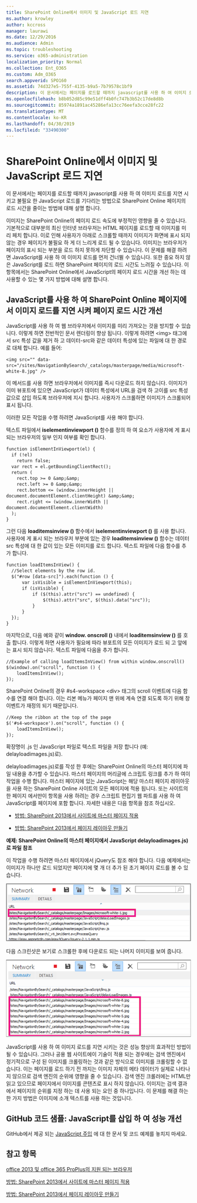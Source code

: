 ```yaml
---
title: SharePoint Online에서 이미지 및 JavaScript 로드 지연
ms.author: krowley
author: kccross
manager: laurawi
ms.date: 12/29/2016
ms.audience: Admin
ms.topic: troubleshooting
ms.service: o365-administration
localization_priority: Normal
ms.collection: Ent_O365
ms.custom: Adm_O365
search.appverid: SPO160
ms.assetid: 74d327e5-755f-4135-b9a5-7b79578c1bf9
description: 이 문서에서는 페이지를 로드할 때까지 javascript를 사용 하 여 이미지 로드를 지연 시키고 불필요 한 JavaScript 로드를 기다리는 방법으로 SharePoint Online 페이지의 로드 시간을 줄이는 방법에 대해 설명 합니다.
ms.openlocfilehash: b8b052d85c99e51dff4b0fc747b3b52c17de8d8b
ms.sourcegitcommit: 85974a1891ac45286efa13cc76eefa3cce28fc22
ms.translationtype: MT
ms.contentlocale: ko-KR
ms.lasthandoff: 04/30/2019
ms.locfileid: "33490300"
---
```

# <a name="delay-loading-images-and-javascript-in-sharepoint-online"></a>SharePoint Online에서 이미지 및 JavaScript 로드 지연

이 문서에서는 페이지를 로드할 때까지 javascript를 사용 하 여 이미지 로드를 지연 시키고 불필요 한 JavaScript 로드를 기다리는 방법으로 SharePoint Online 페이지의 로드 시간을 줄이는 방법에 대해 설명 합니다. 
  
이미지는 SharePoint Online의 페이지 로드 속도에 부정적인 영향을 줄 수 있습니다. 기본적으로 대부분의 최신 인터넷 브라우저는 HTML 페이지를 로드할 때 이미지를 미리 페치 합니다. 이로 인해 사용자가 아래로 스크롤할 때까지 이미지가 화면에 표시 되지 않는 경우 페이지가 불필요 하 게 더 느리게 로드 될 수 있습니다. 이미지는 브라우저가 페이지의 표시 되는 부분을 로드 하지 못하게 차단할 수 있습니다. 이 문제를 해결 하려면 JavaScript를 사용 하 여 이미지 로드를 먼저 건너뛸 수 있습니다. 또한 중요 하지 않은 JavaScript를 로드 하면 SharePoint 페이지의 로드 시간도 느려질 수 있습니다. 이 항목에서는 SharePoint Online에서 JavaScript의 페이지 로드 시간을 개선 하는 데 사용할 수 있는 몇 가지 방법에 대해 설명 합니다. 
  
## <a name="improve-page-load-times-by-delaying-image-loading-in-sharepoint-online-pages-by-using-javascript"></a>JavaScript를 사용 하 여 SharePoint Online 페이지에서 이미지 로드를 지연 시켜 페이지 로드 시간 개선

JavaScript를 사용 하 여 웹 브라우저에서 이미지를 미리 가져오는 것을 방지할 수 있습니다. 이렇게 하면 전반적인 문서 렌더링이 향상 됩니다. 이렇게 하려면 \<img\> 태그에서 src 특성 값을 제거 하 고 데이터-src와 같은 데이터 특성에 있는 파일에 대 한 경로로 대체 합니다. 예를 들어:
  
```
<img src="" data-src="/sites/NavigationBySearch/_catalogs/masterpage/media/microsoft-white-8.jpg" />
```

이 메서드를 사용 하면 브라우저에서 이미지를 즉시 다운로드 하지 않습니다. 이미지가 이미 뷰포트에 있으면 JavaScript가 데이터 특성에서 URL을 검색 하 고이를 src 특성 값으로 삽입 하도록 브라우저에 지시 합니다. 사용자가 스크롤하면 이미지가 스크롤되어 표시 됩니다.
  
이러한 모든 작업을 수행 하려면 JavaScript를 사용 해야 합니다.
  
텍스트 파일에서 **iselementinviewport ()** 함수를 정의 하 여 요소가 사용자에 게 표시 되는 브라우저의 일부 인지 여부를 확인 합니다. 
  
```
function isElementInViewport(el) {
  if (!el)
    return false;
  var rect = el.getBoundingClientRect();
  return (
    rect.top >= 0 &amp;&amp;
    rect.left >= 0 &amp;&amp;
    rect.bottom <= (window.innerHeight || document.documentElement.clientHeight) &amp;&amp;
    rect.right <= (window.innerWidth || document.documentElement.clientWidth) 
  );
}

```

그런 다음 **loaditemsinview ()** 함수에서 **iselementinviewport ()** 를 사용 합니다. 사용자에 게 표시 되는 브라우저 부분에 있는 경우 **loaditemsinview ()** 함수는 데이터 src 특성에 대 한 값이 있는 모든 이미지를 로드 합니다. 텍스트 파일에 다음 함수를 추가 합니다. 
  
```
function loadItemsInView() {
  //Select elements by the row id.
  $("#row [data-src]").each(function () {
      var isVisible = isElementInViewport(this);
      if (isVisible) {
          if ($(this).attr("src") == undefined) {
              $(this).attr("src", $(this).data("src"));
          }
      }
  });
}
```

마지막으로, 다음 예와 같이 **window. onscroll ()** 내에서 **loaditemsinview ()** 를 호출 합니다. 이렇게 하면 사용자가 필요에 따라 뷰포트의 모든 이미지가 로드 되 고 앞에는 표시 되지 않습니다. 텍스트 파일에 다음을 추가 합니다. 
  
```
//Example of calling loadItemsInView() from within window.onscroll()
$(window).on("scroll", function () {
    loadItemsInView();
});

```

SharePoint Online의 경우 #s4-workspace \<div\> 태그의 scroll 이벤트에 다음 함수를 연결 해야 합니다. 이는 리본 메뉴가 페이지 맨 위에 계속 연결 되도록 하기 위해 창 이벤트가 재정의 되기 때문입니다.
  
```
//Keep the ribbon at the top of the page
$('#s4-workspace').on("scroll", function () {
    loadItemsInView();
});
```

확장명이 .js 인 JavaScript 파일로 텍스트 파일을 저장 합니다 (예: delayloadimages.js)로).
  
delayloadimages.js)로를 작성 한 후에는 SharePoint Online의 마스터 페이지에 파일 내용을 추가할 수 있습니다. 마스터 페이지의 머리글에 스크립트 링크를 추가 하 여이 작업을 수행 합니다. 마스터 페이지에 있는 JavaScript는 해당 마스터 페이지 레이아웃을 사용 하는 SharePoint Online 사이트의 모든 페이지에 적용 됩니다. 또는 사이트의 한 페이지 에서만이 항목을 사용 하려는 경우 스크립트 편집기 웹 파트를 사용 하 여 JavaScript를 페이지에 포함 합니다. 자세한 내용은 다음 항목을 참조 하십시오.
  
- [방법: SharePoint 2013에서 사이트에 마스터 페이지 적용](https://go.microsoft.com/fwlink/p/?LinkId=525627)
    
- [방법: SharePoint 2013에서 페이지 레이아웃 만들기](https://go.microsoft.com/fwlink/p/?LinkId=525628)
    
 **예제: SharePoint Online의 마스터 페이지에서 JavaScript delayloadimages.js)로 파일 참조**
  
이 작업을 수행 하려면 마스터 페이지에서 jQuery도 참조 해야 합니다. 다음 예제에서는 이미지가 하나만 로드 되었지만 페이지에 몇 개 더 추가 된 초기 페이지 로드를 볼 수 있습니다.
  
![페이지에 로드된 하나의 이미지를 보여 주는 스크린샷](media/3d177ddb-67e5-43a7-b327-c9f9566ca937.png)
  
다음 스크린샷은 보기로 스크롤한 후에 다운로드 되는 나머지 이미지를 보여 줍니다.
  
![페이지에 로드된 여러 페이지를 보여 주는 스크린샷](media/95eb2b14-f6a1-4eac-a5cb-96097e49514c.png)
  
JavaScript를 사용 하 여 이미지 로드를 지연 시키는 것은 성능 향상의 효과적인 방법이 될 수 있습니다. 그러나 공용 웹 사이트에이 기술이 적용 되는 경우에는 검색 엔진에서 정기적으로 구성 된 이미지를 크롤링하는 것과 같은 방식으로 이미지를 크롤링할 수 없습니다. 이는 페이지를 로드 하기 전 까지는 이미지 자체의 메타 데이터가 실제로 나타나지 않으므로 검색 엔진의 순위에 영향을 줄 수 있습니다. 검색 엔진 크롤러에는 HTML만 읽고 있으므로 페이지에서 이미지를 콘텐츠로 표시 하지 않습니다. 이미지는 검색 결과에서 페이지의 순위를 지정 하는 데 사용 되는 요인 중 하나입니다. 이 문제를 해결 하는 한 가지 방법은 이미지에 소개 텍스트를 사용 하는 것입니다.
  
## <a name="github-code-sample-injecting-javascript-to-improve-performance"></a>GitHub 코드 샘플: JavaScript를 삽입 하 여 성능 개선

GitHub에서 제공 되는 [JavaScript 주입](https://go.microsoft.com/fwlink/p/?LinkId=524759) 에 대 한 문서 및 코드 예제를 놓치지 마세요. 
  
## <a name="see-also"></a>참고 항목

[office 2013 및 office 365 ProPlus의 지원 되는 브라우저](https://support.office.com/article/57342811-0dc4-4316-b773-20082ced8a82)
  
[방법: SharePoint 2013에서 사이트에 마스터 페이지 적용](https://go.microsoft.com/fwlink/p/?LinkId=525627)
  
[방법: SharePoint 2013에서 페이지 레이아웃 만들기](https://go.microsoft.com/fwlink/p/?LinkId=525628)


